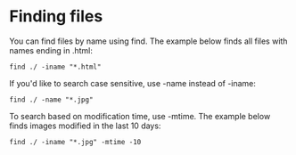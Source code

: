 # Finding files

You can find files by name using find. The example below finds all files with names ending in .html:

```
find ./ -iname "*.html"
```

If you'd like to search case sensitive, use -name instead of -iname:

```
find ./ -name "*.jpg"
```

To search based on modification time, use -mtime. The example below finds images modified in the last 10 days:

```
find ./ -iname "*.jpg" -mtime -10
```

